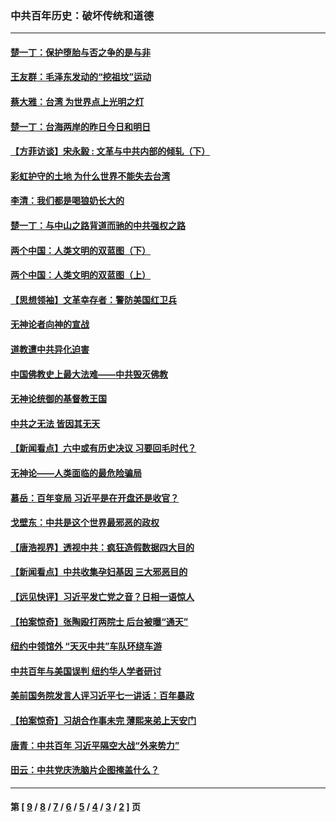 ### 中共百年历史：破坏传统和道德
---
#### [楚一丁：保护堕胎与否之争的是与非](../../pages/nf1176114/n13815642.md?11110430) 
#### [王友群：毛泽东发动的“挖祖坟”运动](../../pages/nf1176114/n13723639.md?11110430) 
#### [蔡大雅：台湾 为世界点上光明之灯](../../pages/nf1176114/n13531530.md?11110430) 
#### [楚一丁：台海两岸的昨日今日和明日](../../pages/nf1176114/n13531468.md?11110430) 
#### [【方菲访谈】宋永毅 : 文革与中共内部的倾轧（下）](../../pages/nf1176114/n13486836.md?11110430) 
#### [彩虹护守的土地 为什么世界不能失去台湾](../../pages/nf1176114/n13476849.md?11110430) 
#### [李清：我们都是喝狼奶长大的](../../pages/nf1176114/n13471478.md?11110430) 
#### [楚一丁：与中山之路背道而驰的中共强权之路](../../pages/nf1176114/n13437270.md?11110430) 
#### [两个中国：人类文明的双蓝图（下）](../../pages/nf1176114/n13423132.md?11110430) 
#### [两个中国：人类文明的双蓝图（上）](../../pages/nf1176114/n13422687.md?11110430) 
#### [【思想领袖】文革幸存者：警防美国红卫兵](../../pages/nf1176114/n13339289.md?11110430) 
#### [无神论者向神的宣战](../../pages/nf1176114/n13281535.md?11110430) 
#### [道教遭中共异化迫害](../../pages/nf1176114/n13281463.md?11110430) 
#### [中国佛教史上最大法难——中共毁灭佛教](../../pages/nf1176114/n13281397.md?11110430) 
#### [无神论统御的基督教王国](../../pages/nf1176114/n13281280.md?11110430) 
#### [中共之无法 皆因其无天](../../pages/nf1176114/n13281088.md?11110430) 
#### [【新闻看点】六中或有历史决议 习要回毛时代？](../../pages/nf1176114/n13222895.md?11110430) 
#### [无神论——人类面临的最危险骗局](../../pages/nf1176114/n13196137.md?11110430) 
#### [慕岳：百年变局 习近平是在开盘还是收官？](../../pages/nf1176114/n13206516.md?11110430) 
#### [戈壁东：中共是这个世界最邪恶的政权](../../pages/nf1176114/n13085641.md?11110430) 
#### [【唐浩视界】透视中共：疯狂造假数据四大目的](../../pages/nf1176114/n13080590.md?11110430) 
#### [【新闻看点】中共收集孕妇基因 三大邪恶目的](../../pages/nf1176114/n13077182.md?11110430) 
#### [【远见快评】习近平发亡党之音？日相一语惊人](../../pages/nf1176114/n13074809.md?11110430) 
#### [【拍案惊奇】张陶殴打两院士 后台被曝“通天”](../../pages/nf1176114/n13070496.md?11110430) 
#### [纽约中领馆外 “天灭中共”车队环绕车游](../../pages/nf1176114/n13070693.md?11110430) 
#### [中共百年与美国误判 纽约华人学者研讨](../../pages/nf1176114/n13067969.md?11110430) 
#### [美前国务院发言人评习近平七一讲话：百年暴政](../../pages/nf1176114/n13066986.md?11110430) 
#### [【拍案惊奇】习胡合作事未完 薄熙来弟上天安门](../../pages/nf1176114/n13065867.md?11110430) 
#### [唐青：中共百年 习近平隔空大战“外来势力”](../../pages/nf1176114/n13065976.md?11110430) 
#### [田云：中共党庆洗脑片企图掩盖什么？](../../pages/nf1176114/n13064395.md?11110430) 

---
#### 第 [ [9](./9.md?11110430) / [8](./8.md?11110430) / [7](./7.md?11110430) / [6](./6.md?11110430) / [5](./5.md?11110430) / [4](./4.md?11110430) / [3](./3.md?11110430) / [2](./2.md?11110430) ] 页
